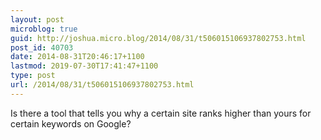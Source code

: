```yaml
---
layout: post
microblog: true
guid: http://joshua.micro.blog/2014/08/31/t506015106937802753.html
post_id: 40703
date: 2014-08-31T20:46:17+1100
lastmod: 2019-07-30T17:41:47+1100
type: post
url: /2014/08/31/t506015106937802753.html
---
```

Is there a tool that tells you why a certain site ranks higher than yours for certain keywords on Google?
